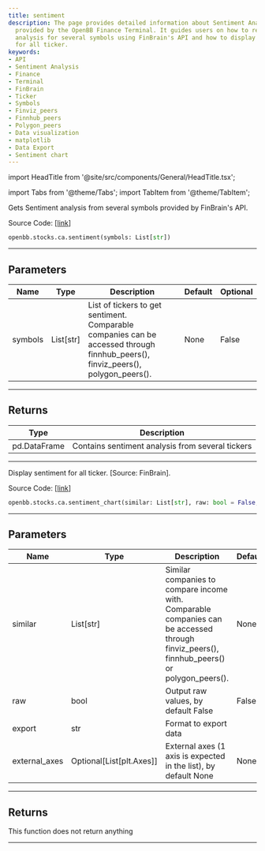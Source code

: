```yaml
---
title: sentiment
description: The page provides detailed information about Sentiment Analysis functions
  provided by the OpenBB Finance Terminal. It guides users on how to retrieve sentiment
  analysis for several symbols using FinBrain's API and how to display the sentiment
  for all ticker.
keywords:
- API
- Sentiment Analysis
- Finance
- Terminal
- FinBrain
- Ticker
- Symbols
- Finviz_peers
- Finnhub_peers
- Polygon_peers
- Data visualization
- matplotlib
- Data Export
- Sentiment chart
---
```


import HeadTitle from '@site/src/components/General/HeadTitle.tsx';

<HeadTitle title="stocks.ca.sentiment - Reference | OpenBB SDK Docs" />

import Tabs from '@theme/Tabs';
import TabItem from '@theme/TabItem';

<Tabs>
<TabItem value="model" label="Model" default>

Gets Sentiment analysis from several symbols provided by FinBrain's API.

Source Code: [[link](https://github.com/OpenBB-finance/OpenBB/tree/main/openbb_terminal/stocks/comparison_analysis/finbrain_model.py#L47)]

```python
openbb.stocks.ca.sentiment(symbols: List[str])
```

---

## Parameters

| Name | Type | Description | Default | Optional |
| ---- | ---- | ----------- | ------- | -------- |
| symbols | List[str] | List of tickers to get sentiment.<br/>Comparable companies can be accessed through<br/>finnhub_peers(), finviz_peers(), polygon_peers(). | None | False |


---

## Returns

| Type | Description |
| ---- | ----------- |
| pd.DataFrame | Contains sentiment analysis from several tickers |
---

</TabItem>
<TabItem value="view" label="Chart">

Display sentiment for all ticker. [Source: FinBrain].

Source Code: [[link](https://github.com/OpenBB-finance/OpenBB/tree/main/openbb_terminal/stocks/comparison_analysis/finbrain_view.py#L32)]

```python
openbb.stocks.ca.sentiment_chart(similar: List[str], raw: bool = False, export: str = "", external_axes: Optional[List[matplotlib.axes._axes.Axes]] = None)
```

---

## Parameters

| Name | Type | Description | Default | Optional |
| ---- | ---- | ----------- | ------- | -------- |
| similar | List[str] | Similar companies to compare income with.<br/>Comparable companies can be accessed through<br/>finviz_peers(), finnhub_peers() or polygon_peers(). | None | False |
| raw | bool | Output raw values, by default False | False | True |
| export | str | Format to export data |  | True |
| external_axes | Optional[List[plt.Axes]] | External axes (1 axis is expected in the list), by default None | None | True |


---

## Returns

This function does not return anything

---

</TabItem>
</Tabs>
